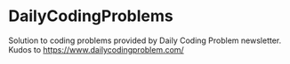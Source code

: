 # DailyCodingProblems
Solution to coding problems provided by Daily Coding Problem newsletter.
Kudos to https://www.dailycodingproblem.com/ 
